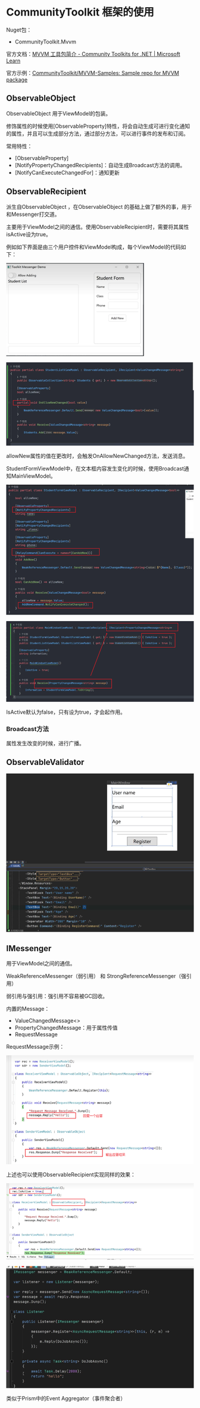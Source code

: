 # CommunityToolkit 框架的使用

Nuget包：

- CommunityToolkit.Mvvm

官方文档：[MVVM 工具包简介 - Community Toolkits for .NET | Microsoft Learn](https://learn.microsoft.com/zh-cn/dotnet/communitytoolkit/mvvm/)

官方示例：[CommunityToolkit/MVVM-Samples: Sample repo for MVVM package](https://github.com/CommunityToolkit/MVVM-Samples)



## ObservableObject

ObservableObject 用于ViewModel的包装。

修饰属性的时候使用[ObservableProperty]特性，将会自动生成可进行变化通知的属性，并且可以生成部分方法，通过部分方法，可以进行事件的发布和订阅。

常用特性：

- [ObservableProperty]
- [NotifyPropertyChangedRecipients]：自动生成Broadcast方法的调用。
- [NotifyCanExecuteChangedFor]：通知更新



## ObservableRecipient

派生自ObservableObject ，在ObservableObject 的基础上做了额外的事，用于和Messenger打交道。

主要用于ViewModel之间的通信。使用ObservableRecipient时，需要将其属性isActive设为true。

例如如下界面是由三个用户控件和ViewModel构成，每个ViewModel的代码如下：

![image-20250807102541650](./assets/image-20250807102541650.png)

![image-20250807101115556](./assets/image-20250807101115556.png)

allowNew属性的值在更改时，会触发OnAllowNewChanged方法，发送消息。

StudentFormViewModel中，在文本框内容发生变化的时候，使用Broadcast通知MainViewModel。

![image-20250807103600007](./assets/image-20250807103600007.png)



![image-20250807105327221](./assets/image-20250807105327221.png)

IsActive默认为false，只有设为true，才会起作用。

### Broadcast方法

属性发生改变的时候，进行广播。



## ObservableValidator

![image-20250807113114800](./assets/image-20250807113114800.png)







## IMessenger

用于ViewModel之间的通信。

WeakReferenceMessenger（弱引用） 和 StrongReferenceMessenger（强引用）

弱引用与强引用：强引用不容易被GC回收。



内置的Message：

- ValueChangedMessage<>
- PropertyChangedMessage：用于属性传值
- RequestMessage

RequestMessage示例：

![image-20250806164702738](./assets/image-20250806164702738.png)

上述也可以使用ObservableRecipient实现同样的效果：

![image-20250806165237547](./assets/image-20250806165237547.png)

![image-20250807230529487](./assets/image-20250807230529487.png)



类似于Prism中的Event Aggregator（事件聚合者）







